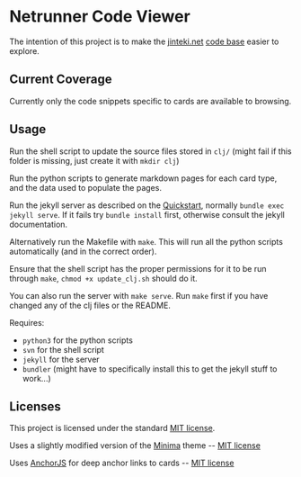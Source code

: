 # Netrunner Code Viewer

The intention of this project is to make the [jinteki.net](http://jinteki.net) [code base](https://github.com/mtgred/netrunner) easier to explore.

## Current Coverage

Currently only the code snippets specific to cards are available to browsing.

## Usage

Run the shell script to update the source files stored in `clj/` (might fail if this folder is missing, just create it with `mkdir clj`)

Run the python scripts to generate markdown pages for each card type, and the data used to populate the pages.

Run the jekyll server as described on the [Quickstart](https://jekyllrb.com/docs/quickstart/), normally `bundle exec jekyll serve`. If it fails try `bundle install` first, otherwise consult the jekyll documentation.

Alternatively run the Makefile with `make`. This will run all the python scripts automatically (and in the correct order). 

Ensure that the shell script has the proper permissions for it to be run through `make`, `chmod +x update_clj.sh` should do it.

You can also run the server with `make serve`. Run `make` first if you have changed any of the clj files or the README.

Requires:

 - `python3` for the python scripts
 - `svn` for the shell script
 - `jekyll` for the server
 - `bundler` (might have to specifically install this to get the jekyll stuff to work...)

## Licenses

This project is licensed under the standard [MIT license](https://raw.githubusercontent.com/Saintis/netrunner-code-viewer/master/LICENSE.md).

Uses a slightly modified version of the [Minima](https://github.com/jekyll/minima) theme -- [MIT license](https://raw.githubusercontent.com/jekyll/minima/master/LICENSE.txt)

Uses [AnchorJS](http://bryanbraun.github.io/anchorjs/) for deep anchor links to cards -- [MIT license](https://opensource.org/licenses/MIT)